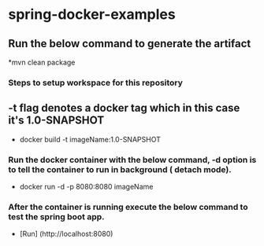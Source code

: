 # spring-docker-examples
  ## Run the below command to generate the artifact
 *mvn clean package
 
 
 
 ### Steps to setup workspace for this repository
 ## -t flag denotes a docker tag which in this case it's 1.0-SNAPSHOT
  * docker build -t imageName:1.0-SNAPSHOT
 
 
 ### Run the docker container with the below command, -d option is to tell the container to run in background ( detach mode).
  * docker run -d -p 8080:8080 imageName
 
 ### After the container is running execute the below command to test the spring boot app.
 
 * [Run] (http://localhost:8080)
 

      
      
